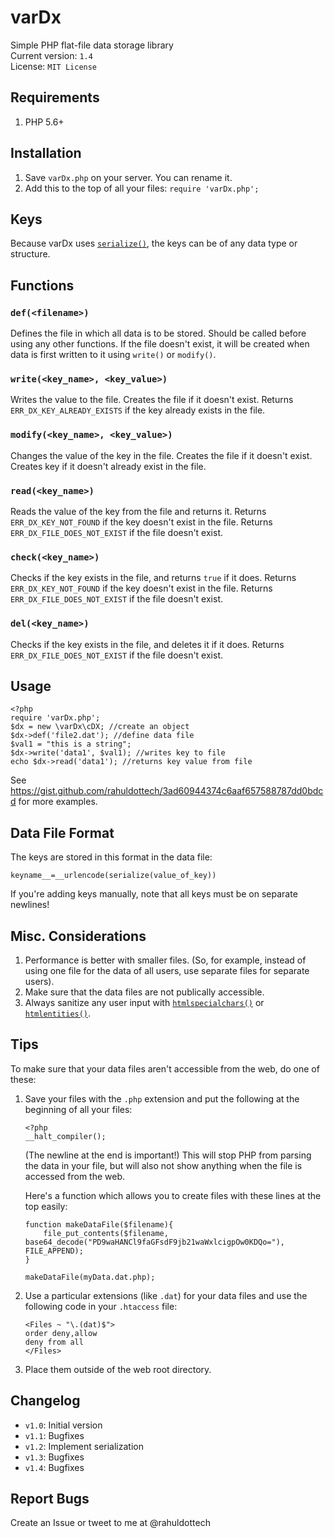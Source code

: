 # varDx
Simple PHP flat-file data storage library  
Current version: `1.4`  
License: `MIT License`  

## Requirements
1. PHP 5.6+

## Installation
1. Save `varDx.php` on your server. You can rename it.  
2. Add this to the top of all your files: `require 'varDx.php';`

## Keys
Because varDx uses [`serialize()`](https://secure.php.net/manual/en/function.serialize.php), the keys can be of any data type or structure.

## Functions
### `def(<filename>)`
Defines the file in which all data is to be stored. Should be called before using any other functions. If the file doesn't exist, it will be created when data is first written to it using `write()` or `modify()`.

### `write(<key_name>, <key_value>)`
Writes the value to the file. Creates the file if it doesn't exist. Returns `ERR_DX_KEY_ALREADY_EXISTS` if the key already exists in the file.

### `modify(<key_name>, <key_value>)`
Changes the value of the key in the file. Creates the file if it doesn't exist. Creates key if it doesn't already exist in the file.

### `read(<key_name>)`
Reads the value of the key from the file and returns it. Returns `ERR_DX_KEY_NOT_FOUND` if the key doesn't exist in the file. Returns `ERR_DX_FILE_DOES_NOT_EXIST` if the file doesn't exist.

### `check(<key_name>)`
Checks if the key exists in the file, and returns `true` if it does. Returns `ERR_DX_KEY_NOT_FOUND` if the key doesn't exist in the file. Returns `ERR_DX_FILE_DOES_NOT_EXIST` if the file doesn't exist.

### `del(<key_name>)`
Checks if the key exists in the file, and deletes it if it does. Returns `ERR_DX_FILE_DOES_NOT_EXIST` if the file doesn't exist.


## Usage
```
<?php
require 'varDx.php';
$dx = new \varDx\cDX; //create an object
$dx->def('file2.dat'); //define data file
$val1 = "this is a string";
$dx->write('data1', $val1); //writes key to file
echo $dx->read('data1'); //returns key value from file
```
See https://gist.github.com/rahuldottech/3ad60944374c6aaf657588787dd0bdcd for more examples.

## Data File Format
The keys are stored in this format in the data file:
```
keyname__=__urlencode(serialize(value_of_key))
```
If you're adding keys manually, note that all keys must be on separate newlines!

## Misc. Considerations
1. Performance is better with smaller files. (So, for example, instead of using one file for the data of all users, use separate files for separate users).
2. Make sure that the data files are not publically accessible.
3. Always sanitize any user input with [`htmlspecialchars()`](https://secure.php.net/manual/en/function.htmlspecialchars.php) or [`htmlentities()`](https://secure.php.net/manual/en/function.htmlentities.php).

## Tips
To make sure that your data files aren't accessible from the web, do one of these:
1. Save your files with the `.php` extension and put the following at the beginning of all your files:
    ```
    <?php
    __halt_compiler();
    
    ```
    (The newline at the end is important!) This will stop PHP from parsing the data in your file, but will also not show anything when the file is accessed from the web.  
    
    Here's a function which allows you to create files with these lines at the top easily:
    ```
    function makeDataFile($filename){
	    file_put_contents($filename, base64_decode("PD9waHANCl9faGFsdF9jb21waWxlcigpOw0KDQo="), FILE_APPEND);
    }
    
    makeDataFile(myData.dat.php);
    ```

2. Use a particular extensions (like `.dat`) for your data files and use the following code in your `.htaccess` file:
    ```
    <Files ~ "\.(dat)$">
    order deny,allow
    deny from all
    </Files>
    ```
3. Place them outside of the web root directory.

## Changelog
 - `v1.0`: Initial version
 - `v1.1`: Bugfixes
 - `v1.2`: Implement serialization
 - `v1.3`: Bugfixes
 - `v1.4`: Bugfixes

## Report Bugs
Create an Issue or tweet to me at @rahuldottech

